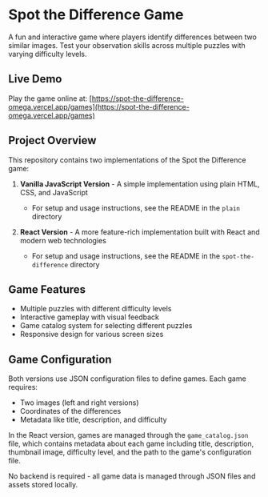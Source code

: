 # Spot the Difference Game

A fun and interactive game where players identify differences between two similar images. Test your observation skills across multiple puzzles with varying difficulty levels.

## Live Demo

Play the game online at: [https://spot-the-difference-omega.vercel.app/games](https://spot-the-difference-omega.vercel.app/games)

## Project Overview

This repository contains two implementations of the Spot the Difference game:

1. **Vanilla JavaScript Version** - A simple implementation using plain HTML, CSS, and JavaScript
   - For setup and usage instructions, see the README in the `plain` directory

2. **React Version** - A more feature-rich implementation built with React and modern web technologies
   - For setup and usage instructions, see the README in the `spot-the-difference` directory

## Game Features

- Multiple puzzles with different difficulty levels
- Interactive gameplay with visual feedback
- Game catalog system for selecting different puzzles
- Responsive design for various screen sizes

## Game Configuration

Both versions use JSON configuration files to define games. Each game requires:

- Two images (left and right versions)
- Coordinates of the differences
- Metadata like title, description, and difficulty

In the React version, games are managed through the `game_catalog.json` file, which contains metadata about each game including title, description, thumbnail image, difficulty level, and the path to the game's configuration file.

No backend is required - all game data is managed through JSON files and assets stored locally.